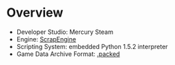 # Overview

- Developer Studio: Mercury Steam
- Engine: [ScrapEngine](./ScrapEngine.md)
- Scripting System: embedded Python 1.5.2 interpreter
- Game Data Archive Format: [.packed](./Packed.md)
